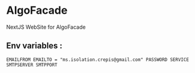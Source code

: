 # AlgoFacade
NextJS WebSite for AlgoFacade

## Env variables :
`
EMAILFROM
EMAILTO = "ms.isolation.crepis@gmail.com"
PASSWORD
SERVICE
SMTPSERVER
SMTPPORT
`

